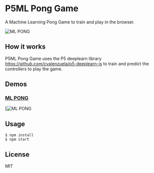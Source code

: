 # P5ML Pong Game

A Machine Learning Pong Game to train and play in the browser.

![ML PONG](static/imgagess/doc01.png)

## How it works

P5ML Pong Game uses the P5 deeplearn library https://github.com/cvalenzuela/p5-deeplearn-js to train and predict the controllers to play the game.


## Demos

### [ML PONG](https://www.youtube.com/watch?v=koZYwOAHmQM&feature=youtu.be)
[![ML PONG](https://www.youtube.com/watch?v=koZYwOAHmQM&feature=youtu.be://youtu.be)


## Usage
```
$ npm install
$ npm start
```

## License

MIT
